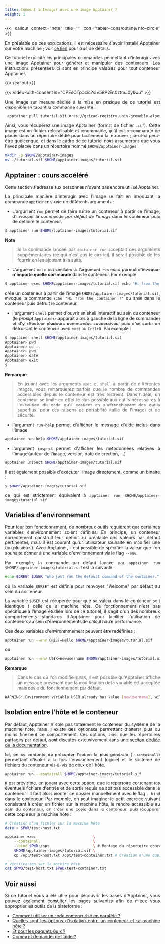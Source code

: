 ```yaml
---
title: Comment interagir avec une image Apptainer ?
weight: 1
---
```


<div align="justify">

{{< callout context="note" title="" icon="tabler-icons/outline/info-circle" >}}

En préalable de ces explications, il est nécessaire d'avoir installé Apptainer sur votre machine ; voir [ce lien](/documentation/install/install-apptainer/) pour plus de détails.

Ce tutoriel explicite les principales commandes permettant d'interagir avec une image Apptainer pour générer et manipuler des conteneurs. Les instructions présentées ici sont en principe valables pour tout conteneur Apptainer.

{{< /callout >}}

<!-- <iframe class="tuto-video" src="https://www.youtube-nocookie.com/embed/CPEsOTpOcic?si=59P2En0ztmJ0ykwu&cc_lang_pref=fr&cc_load_policy=1" title="YouTube video player" frameborder="0" allow="accelerometer; autoplay; clipboard-write; encrypted-media; gyroscope; picture-in-picture; web-share" referrerpolicy="strict-origin-when-cross-origin" allowfullscreen ></iframe> -->

{{< video-with-consent id="CPEsOTpOcic?si=59P2En0ztmJ0ykwu" >}}

Une image sur mesure dédiée à la mise en pratique de ce tutoriel est disponible en tapant la commande suivante :

```bash
 apptainer pull tutorial.sif oras://gricad-registry.univ-grenoble-alpes.fr/diamond/apptainer/apptainer-singularity-projects/tutorial.sif:latest
 ```

Ainsi, vous récupérez une image Apptainer (format de fichier `.sif`). Cette image est un fichier relocalisable et renommable, qu'il est recommandé de placer dans un répertoire dédié pour facilement la retrouver ; celui-ci peut-être quelconque, et dans le cadre de ce tutoriel nous assumerons que vous l'avez placée dans un répertoire nommé `$HOME/apptainer-images` :

```bash
mkdir -p $HOME/apptainer-images
mv ./tutorial.sif $HOME/apptainer-images/tutorial.sif
```

## Apptainer : cours accéléré
Cette section s'adresse aux personnes n'ayant pas encore utilisé Apptainer.

La principale manière d'interagir avec l'image se fait en invoquant la commande `apptainer` suivie de différents arguments :

* L'argument `run` permet de faire naître un conteneur à partir de l'image, d'invoquer la *commande par défaut de l'image*  dans le conteneur puis de détruire le conteneur.

```bash
$ apptainer run $HOME/apptainer-images/tutorial.sif
```

**Note**
> Si la commande lancée par `apptainer run` acceptait des arguments supplémentaires (ce qui n'est pas le cas ici), il serait possible de les fournir en les ajoutant à la suite.

* L'argument `exec` est similaire à l'argument `run` mais permet d'invoquer **n'importe quelle commande** dans le conteneur. Par exemple :

```bash
$ apptainer exec $HOME/apptainer-images/tutorial.sif echo "Hi from the container !"
```

crée un conteneur à partir de l'image `$HOME/apptainer-images/tutorial.sif`, invoque la commande `echo "Hi from the container !"` du shell dans le conteneur puis détruit le conteneur.

* l'argument `shell` permet d'ouvrir un shell interactif au sein du conteneur (le *prompt* `Apptainer>` apparaît alors à gauche de la ligne de commande) et d'y effectuer plusieurs commandes successives, puis d'en sortir en détruisant le conteneur avec `exit` ou `Crtl+D`. Par exemple :

```bash
$ apptainer shell $HOME/apptainer-images/tutorial.sif
Apptainer> pwd
Apptainer> cd ..
Apptainer> pwd
Apptainer> date
Apptainer> exit
$
```

**Remarque**
> En jouant avec les arguments `exec` et `shell` à partir de différentes images, vous remarquerez parfois que le nombre de commandes accessibles depuis le conteneur est très restreint. Dans l'idéal, un conteneur se limite en effet le plus possible aux outils nécessaires à l'exécution du code qu'il contient en s'affranchissant des outils superflus, pour des raisons de portabilité (taille de l'image) et de sécurité.

* l'argument `run-help` permet d'afficher le message d'aide inclus dans l'image.

```bash
apptainer run-help $HOME/apptainer-images/tutorial.sif
```

* l'argument `inspect` permet d'afficher les métadonnées relatives à l'image (auteur de l'image, version, date de création, ...)

```bash
apptainer inspect $HOME/apptainer-images/tutorial.sif
```

Il est également possible d'exécuter l'image directement, comme un binaire :

```bash
$ $HOME/apptainer-images/tutorial.sif
```

ce qui est strictement équivalent à `apptainer run $HOME/apptainer-images/tutorial.sif`

## Variables d'environnement
Pour leur bon fonctionnement, de nombreux outils requièrent que certaines variables d'environnement soient définies. En principe, un conteneur correctement construit leur définit au préalable des valeurs par défaut pertinentes, mais il est courant qu'un utilisateur souhaite en modifier une (ou plusieurs). Avec Apptainer, il est possible de spécifier la valeur que l'on souhaite donner à une variable d'environnement via le flag `--env`.

Par exemple, la commande par défaut lancée par `apptainer run $HOME/apptainer-images/tutorial.sif` est la suivante :

```bash
echo $GREET $USER "who just ran the default command of the container."
```

où la variable `$GREET` est définie pour renvoyer "Welcome" par défaut au sein du conteneur.

La variable `$USER` est récupérée pour que sa valeur dans le conteneur soit identique à celle de la machine hôte. Ce fonctionnement n'est pas spécifique à l'image étudiée lors de ce tutoriel, il s'agit d'un des nombreux comportements standards d'Apptainer pour faciliter l'utilisation de conteneurs au sein d'environnements de calcul haute performance.

Ces deux variables d'environmmement peuvent être redéfinies :

```bash
apptainer run --env GREET=Hello $HOME/apptainer-images/tutorial.sif
```

ou

```bash
apptainer run --env USER=newusername $HOME/apptainer-images/tutorial.sif
```

**Remarque**
> Dans le cas où l'on modifie `$USER`, il est possible qu'Apptainer affiche un message prévenant que la modification de la variable est acceptée mais dévie du fonctionnement par défaut.

```bash
WARNING: Environment variable USER already has value [newusername], will not forward new value [oldusername] from parent process environment
```

## Isolation entre l'hôte et le conteneur
Par défaut, Apptainer n'isole pas totalement le conteneur du système de la machine hôte, mais il existe des optionsœ permettant d'altérer plus ou moins finement ce comportement. Ces options, ainsi que les répertoires partagés par défaut, sont discutés extensivement dans une [section dédiée de la documentation](/documentation/use/apptainer-isolation-flags/).

Ici, on se contente de présenter l'option la plus générale (`--containall`) permettant d'isoler à la fois l'environnement logiciel et le système de fichiers du conteneur vis-à-vis de ceux de l'hôte.

```bash
apptainer run --containall $HOME/apptainer-images/tutorial.sif
```

Il est prévisible, en jouant avec cette option, que le répertoire contenant les éventuels fichiers d'entrée et de sortie requis ne soit pas accessible dans le conteneur ! Il faut alors monter ce dossier manuellement avec le flag `--bind` dans le conteneur. Par exemple, on peut imaginer le petit exercice suivant consistant à créer un fichier sur la machine hôte, le rendre accessible au sein du conteneur, en créer une copie dans le conteneur, puis récupérer cette copie sur la machine hôte :

```bash
# Création d'un fichier sur la machine hôte
date > $PWD/test-host.txt

apptainer exec                          \
    --containall                        \
    --bind $PWD:/opt                    \ # Montage du répertoire courant au /opt du conteneur
    $HOME/apptainer-images/tutorial.sif \
    cp /opt/test-host.txt /opt/test-container.txt # Création d'une copie dans le conteneur

# Vérification sur la machine hôte
cat $PWD/test-host.txt $PWD/test-container.txt
```

## Voir aussi

Si ce tutoriel vous a été utile pour découvrir les bases d'Apptainer, vous pouvez également consulter les pages suivantes afin de mieux vous approprier les outils de la plateforme :

* [Comment utiliser un code conteneurisé en parallèle ?](/documentation/use/apptainer-parallel/)
* [Quelles sont les options d'isolation entre un conteneur et sa machine hôte ?](/documentation/use/apptainer-isolation-flags/)
* [Et pour les paquets Guix ?](/documentation/use/guix-package)
* [Comment demander de l'aide ?](/documentation/use/ask-help)

</div>
